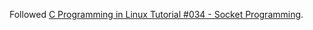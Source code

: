 Followed [C Programming in Linux Tutorial #034 - Socket Programming][0].

[0]: https://www.youtube.com/watch?v=pFLQkmnmD0o&list=PLypxmOPCOkHXbJhUgjRaV2pD9MJkIArhg&index=34]
